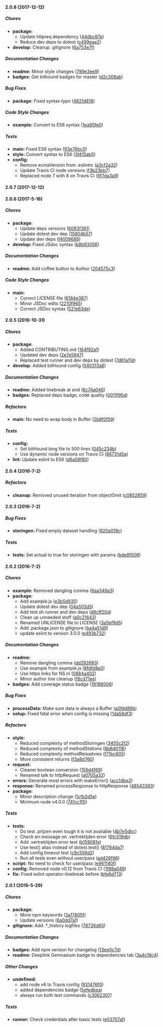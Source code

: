 #### 2.0.8 (2017-12-12)

##### Chores

* **package:**
  * Update httpreq dependency ([44dbc87e](https://github.com/fvdm/nodejs-ns-api/commit/44dbc87e2ffaa6eae6bc753f23235c5091bbdde7))
  * Reduce dev deps to dotest ([c499eae2](https://github.com/fvdm/nodejs-ns-api/commit/c499eae233a592c9fd25690b4fcf5684c3aa4918))
* **develop:** Cleanup .gitignore ([6a753e7f](https://github.com/fvdm/nodejs-ns-api/commit/6a753e7ff534486ffdd6d6819e7ab5a5d9cd8f74))

##### Documentation Changes

* **readme:** Minor style changes ([789e3ee9](https://github.com/fvdm/nodejs-ns-api/commit/789e3ee9eb05b50e05bb1b77988f4d0983af4a46))
* **badges:** Get bithound badges for master ([d2c308ab](https://github.com/fvdm/nodejs-ns-api/commit/d2c308ab74e89ed36d71799368d3cc833a225921))

##### Bug Fixes

* **package:** Fixed syntax typo ([4821d618](https://github.com/fvdm/nodejs-ns-api/commit/4821d618c7a7aee9503ea14283227cd3a55559b3))

##### Code Style Changes

* **example:** Convert to ES6 syntax ([1ea95fe0](https://github.com/fvdm/nodejs-ns-api/commit/1ea95fe0e7deff47c2edf80348bff935970f84ed))

##### Tests

* **main:** Fixed ES6 syntax ([93e76bc0](https://github.com/fvdm/nodejs-ns-api/commit/93e76bc05e517188fce484cffb6c42614370f89c))
* **style:** Convert syntax to ES6 ([3f415ab5](https://github.com/fvdm/nodejs-ns-api/commit/3f415ab5b1a8215c3dc423e031aec80e7b1c7b23))
* **config:**
  * Remove ecmaVersion from .eslintrc ([a3cf2a32](https://github.com/fvdm/nodejs-ns-api/commit/a3cf2a326ca907fe939b75ec9490712fd246f554))
  * Update Travis CI node versions ([f3b23bb7](https://github.com/fvdm/nodejs-ns-api/commit/f3b23bb7a8b8100f15342d450f4bd7fe2b190d51))
  * Replaced node 7 with 8 on Travis CI ([6f7da3a9](https://github.com/fvdm/nodejs-ns-api/commit/6f7da3a91157ebb36e05c2f04d4683a1a93aa7d0))

#### 2.0.7 (2017-12-12)

#### 2.0.6 (2017-5-16)

##### Chores

* **package:**
  * Update deps versions ([6093f361](https://github.com/fvdm/nodejs-ns-api/commit/6093f361b1e3e898e9e390a322311a85b115b6b7))
  * Update dotest dev dep ([15804b57](https://github.com/fvdm/nodejs-ns-api/commit/15804b5772101198dab9eab1563c88cd729be690))
  * Update dev deps ([f4009689](https://github.com/fvdm/nodejs-ns-api/commit/f4009689e29d7d5ba78b89efd3880f074a7a0afc))
* **develop:** Fixed JSdoc syntax ([b8b93056](https://github.com/fvdm/nodejs-ns-api/commit/b8b93056a71c33ead7268e8224fba9f159a38e2e))

##### Documentation Changes

* **readme:** Add coffee button to Author ([204575c3](https://github.com/fvdm/nodejs-ns-api/commit/204575c3b8ecb17c0e2b8fa36ee09f26a1a46e81))

##### Code Style Changes

* **main:**
  * Correct LICENSE file ([6184e387](https://github.com/fvdm/nodejs-ns-api/commit/6184e38721f20ebe16168fbc63ada42c5cf46fcc))
  * Minor JSDoc edits ([2210f965](https://github.com/fvdm/nodejs-ns-api/commit/2210f965e6e6826d4e1407d32fdd41a667b5f836))
  * Correct JSDoc syntax ([521e63de](https://github.com/fvdm/nodejs-ns-api/commit/521e63de69b2988c6f5c2e8eaa1184fa7c92264b))

#### 2.0.5 (2016-10-31)

##### Chores

* **package:**
  * Added CONTRIBUTING.md ([164f92a1](https://github.com/fvdm/nodejs-ns-api/commit/164f92a1916e1bbac57f070f3cb9864d31d67af9))
  * Updated dev deps ([2e7e5947](https://github.com/fvdm/nodejs-ns-api/commit/2e7e5947df5c98509724e48e8953cb4abb4950d4))
  * Replaced test runner and dev deps by dotest ([7d61a11d](https://github.com/fvdm/nodejs-ns-api/commit/7d61a11dd78cc457e6ac9c699b544beda663a043))
* **develop:** Added bitHound config ([040313a6](https://github.com/fvdm/nodejs-ns-api/commit/040313a61599a012b419555c5baf8e194dc570b6))

##### Documentation Changes

* **readme:** Added linebreak at end ([6c74a046](https://github.com/fvdm/nodejs-ns-api/commit/6c74a0463fa6bb2e54c1e385c05c7d43ec0b9346))
* **badges:** Replaced deps badge, code quality ([0011f95d](https://github.com/fvdm/nodejs-ns-api/commit/0011f95de0ca8e17e39b11af8c9a208dbdb1cb6a))

##### Refactors

* **main:** No need to wrap body in Buffer ([2b8f0f59](https://github.com/fvdm/nodejs-ns-api/commit/2b8f0f593813737613ff5c1893b337a8a57ea70d))

##### Tests

* **config:**
  * Set bitHound long file to 500 lines ([045c234b](https://github.com/fvdm/nodejs-ns-api/commit/045c234b6c26de13eb8076d7234650e62cf7eda5))
  * Use dynamic node versions on Travis CI ([86731d5a](https://github.com/fvdm/nodejs-ns-api/commit/86731d5aa374696b16d1c6138074ac61b2e89064))
* **lint:** Update eslint to ES6 ([d6a58f80](https://github.com/fvdm/nodejs-ns-api/commit/d6a58f80c3b8266378414d6180f71a31323869e1))

#### 2.0.4 (2016-7-2)

##### Refactors

* **cleanup:** Removed unused iteration from objectOmit ([c0852859](https://github.com/fvdm/nodejs-ns-api/commit/c08528596ee0058f950f201a70014fa345ef68f9))

#### 2.0.3 (2016-7-2)

##### Bug Fixes

* **storingen:** Fixed empty dataset handling ([820a019c](https://github.com/fvdm/nodejs-ns-api/commit/820a019c67da3624ae50f3867384f510506ada20))

##### Tests

* **tests:** Set actual to true for storingen with params ([bde8f006](https://github.com/fvdm/nodejs-ns-api/commit/bde8f006e3c3ba60ba05e3985f194c36af8cd891))

#### 2.0.2 (2016-7-2)

##### Chores

* **example:** Removed dangling comma ([6aa349a3](https://github.com/fvdm/nodejs-ns-api/commit/6aa349a34a5265a5c5fe53ee7e8e241fc83b23b6))
* **package:**
  * Add example.js ([e3b5d935](https://github.com/fvdm/nodejs-ns-api/commit/e3b5d93567a04dce233f5240f5a7fa57b1b326d1))
  * Update dotest dev dep ([04a503d5](https://github.com/fvdm/nodejs-ns-api/commit/04a503d58e621f2fb1097e7d78bf1036ba9638ef))
  * Add test.sh runner and dev deps ([d9cff20d](https://github.com/fvdm/nodejs-ns-api/commit/d9cff20d722217019785020775fb0f79ba442f9a))
  * Clean up unneeded stuff ([a0c21643](https://github.com/fvdm/nodejs-ns-api/commit/a0c216434d70fc3471bbff2fa0bc6efc0f86d35a))
  * Renamed UNLICENSE file to LICENSE ([3a5bf9d5](https://github.com/fvdm/nodejs-ns-api/commit/3a5bf9d55c672ffad917fde54709e40f0207c413))
  * Add .package.json to gitignore ([ba4a51d9](https://github.com/fvdm/nodejs-ns-api/commit/ba4a51d9c21abaaea09eb2a40f3aec0752e6cd1d))
  * update eslint to version 3.0.0 ([e493b732](https://github.com/fvdm/nodejs-ns-api/commit/e493b732b37495de138eea1d0ee48eebd12fa3c3))

##### Documentation Changes

* **readme:**
  * Remove dangling comma ([dd292693](https://github.com/fvdm/nodejs-ns-api/commit/dd292693b51b8afd4c1e81c7521cd6fb98ff5754))
  * Use example from example.js ([8fdfd8e0](https://github.com/fvdm/nodejs-ns-api/commit/8fdfd8e04d37a257374c210dc7510d440fd05036))
  * Use https links for NS.nl ([0884a402](https://github.com/fvdm/nodejs-ns-api/commit/0884a4027673c9bef8889872032320aaf63e75e1))
  * Minor author line cleanup ([f6cd71ee](https://github.com/fvdm/nodejs-ns-api/commit/f6cd71eed8f0f5d7a9360764d0cd9edd20b12a87))
* **badges:** Add coverage status badge ([19188006](https://github.com/fvdm/nodejs-ns-api/commit/19188006caab98eefd1afa5be1941b509d4c3336))

##### Bug Fixes

* **processData:** Make sure data is always a Buffer ([a0fdd89b](https://github.com/fvdm/nodejs-ns-api/commit/a0fdd89b53c4f15028c70567705f2286f9f06195))
* **setup:** Fixed fatal error when config is missing ([1da58df3](https://github.com/fvdm/nodejs-ns-api/commit/1da58df384a7999dd3d2cf394feb24692fedb278))

##### Refactors

* **style:**
  * Reduced complexity of methodStoringen ([3455c2f2](https://github.com/fvdm/nodejs-ns-api/commit/3455c2f24eb4027f0f0c2d8c8ae511564784be68))
  * Reduced complexity of methodStations ([8b8d0116](https://github.com/fvdm/nodejs-ns-api/commit/8b8d011651b878a851d49ed9abadf4d7ad73a7be))
  * Reduced complexity methodReisadvies ([f71bc605](https://github.com/fvdm/nodejs-ns-api/commit/f71bc605f74acfc08269bded164c30ea28cdb90a))
  * More consistent returns ([f3a8d760](https://github.com/fvdm/nodejs-ns-api/commit/f3a8d7605a740a96090443b7b4f450a5b767ea6e))
* **request:**
  * Cleaner boolean conversion ([156d4f69](https://github.com/fvdm/nodejs-ns-api/commit/156d4f69f1ffde6ce45ad81d5e18258de30e0f36))
  * Renamed talk to httpRequest ([a0705a32](https://github.com/fvdm/nodejs-ns-api/commit/a0705a32c74de9eace95441363d8b70f1469bd73))
* **errors:** Generate most errors with makeError() ([acc14be2](https://github.com/fvdm/nodejs-ns-api/commit/acc14be23b7c63cfd938206133b965654c58f27c))
* **response:** Renamed processResponse to httpResponse ([48543393](https://github.com/fvdm/nodejs-ns-api/commit/48543393f0a1be2d217512c9ff825aa62b3cf90f))
* **package:**
  * Minor description change ([1cfb2d5e](https://github.com/fvdm/nodejs-ns-api/commit/1cfb2d5e1061d8222e48d7304b941e62ac623134))
  * Minimum node v4.0.0 ([741cc1f5](https://github.com/fvdm/nodejs-ns-api/commit/741cc1f52050a62876a6109365d5ca1ecba595eb))

##### Tests

* **tests:**
  * Do test .prijzen even tough it is not available ([4b7e5dbc](https://github.com/fvdm/nodejs-ns-api/commit/4b7e5dbcdfdc06b71ce6354bc35b2422d865834b))
  * Check err.message on .vertrektijden error ([6fc519db](https://github.com/fvdm/nodejs-ns-api/commit/6fc519dbab9b240b28fce17286712c843f5d2554))
  * Add .vertrektijden error test ([b159081e](https://github.com/fvdm/nodejs-ns-api/commit/b159081e47a18507eab16b11280cdda4dfd832c2))
  * Use test() alias instead of dotest.test() ([81784da7](https://github.com/fvdm/nodejs-ns-api/commit/81784da7758664730f1ce808dd48a959e6ac1137))
  * Add config.timeout test ([c9c558d2](https://github.com/fvdm/nodejs-ns-api/commit/c9c558d2766c2884a296e4effe8e6e461618327f))
  * Run all tests even without user/pass ([ad426f66](https://github.com/fvdm/nodejs-ns-api/commit/ad426f6652b885545973481b0fb6c5a84499fe7a))
* **script:** No need to check for user/pass ([e961140f](https://github.com/fvdm/nodejs-ns-api/commit/e961140fa77714c93a7dd9dc238d305834a3f682))
* **config:** Removed node v0.12 from Travis CI ([1f88a049](https://github.com/fvdm/nodejs-ns-api/commit/1f88a049ff41e8ba8595986fbb4279103e49416e))
* **fix:** Fixed eslint operator-linebreak before ([bfe6d713](https://github.com/fvdm/nodejs-ns-api/commit/bfe6d71336a65cb3b1ebf0d15d1cb2a6d9c125fe))

#### 2.0.1 (2016-5-29)

##### Chores

* **package:**
  * More npm keywords ([3a17805f](https://github.com/fvdm/nodejs-ns-api/commit/3a17805fc7bc6260f593514f67587a149d463725))
  * Update versions ([6a0dd7a1](https://github.com/fvdm/nodejs-ns-api/commit/6a0dd7a1615ad9b59ebf28ec7ce681b6fc3654d1))
* **gitignore:** Add .*_history logfiles ([78726d65](https://github.com/fvdm/nodejs-ns-api/commit/78726d65fa001fb318c356fd586fb609df7a1467))

##### Documentation Changes

* **badges:** Add npm version for changelog ([13ee0c7d](https://github.com/fvdm/nodejs-ns-api/commit/13ee0c7d995a7f1a8d2e05f498f23f9141fc0818))
* **readme:** Deeplink Gemnasium badge to dependencies tab ([3a4c18c4](https://github.com/fvdm/nodejs-ns-api/commit/3a4c18c4f8ffef12e173dbaeee0fbbaf66e9d902))

##### Other Changes

* **undefined:**
  * add node v6 to Travis config ([931476f0](https://github.com/fvdm/nodejs-ns-api/commit/931476f0aa45276c7f6a9aec5b1a787065b15fd9))
  * added dependencies badge ([5efedbea](https://github.com/fvdm/nodejs-ns-api/commit/5efedbea452ec3699d7b9489f8cd39fd15ab2ebb))
  * always run both test commands ([c3062307](https://github.com/fvdm/nodejs-ns-api/commit/c3062307871c5d54a44ec8c1ccc7aad4fbc8f0db))

##### Tests

* **runner:** Check credentials after basic tests ([e03707af](https://github.com/fvdm/nodejs-ns-api/commit/e03707af4c189171ac662a507ac63ec7bf55fc0f))

